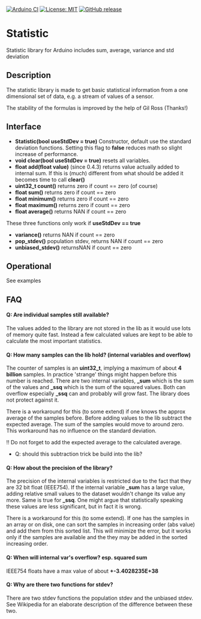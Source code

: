 
[![Arduino CI](https://github.com/RobTillaart/Statistic/workflows/Arduino%20CI/badge.svg)](https://github.com/marketplace/actions/arduino_ci)
[![License: MIT](https://img.shields.io/badge/license-MIT-green.svg)](https://github.com/RobTillaart/Statistic/blob/master/LICENSE)
[![GitHub release](https://img.shields.io/github/release/RobTillaart/Statistic.svg?maxAge=3600)](https://github.com/RobTillaart/Statistic/releases)


# Statistic

Statistic library for Arduino includes sum, average, variance and std deviation


## Description

The statistic library is made to get basic statistical information from a 
one dimensional set of data, e.g. a stream of values of a sensor.

The stability of the formulas is improved by the help of Gil Ross (Thanks!)

## Interface

- **Statistic(bool useStdDev = true)** Constructor, default use the standard deviation
functions. Setting this flag to **false** reduces math so slight increase of performance.
- **void clear(bool useStdDev = true)** resets all variables.
- **float add(float value)** (since 0.4.3) returns value actually added to internal sum.
If this is (much) different from what should be added it becomes time to call **clear()**
- **uint32_t count()** returns zero if count == zero (of course)
- **float sum()**      returns zero if count == zero
- **float minimum()**  returns zero if count == zero
- **float maximum()**  returns zero if count == zero
- **float average()**  returns NAN if count == zero

These three functions only work if **useStdDev == true**

- **variance()**         returns NAN if count == zero
- **pop_stdev()**        population stdev, returns NAN if count == zero
- **unbiased_stdev()**   returnsNAN if count == zero


## Operational

See examples

## FAQ

#### Q: Are individual samples still available?

The values added to the library are not stored in the lib as it would use lots 
of memory quite fast. Instead a few calculated values are kept to be able to 
calculate the most important statistics. 


#### Q: How many samples can the lib hold?  (internal variables and overflow)

The counter of samples is an **uint32_t**, implying a maximum of about **4 billion** samples. 
In practice 'strange' things might happen before this number is reached. 
There are two internal variables, **_sum** which is the sum of the values and **_ssq** 
which is the sum of the squared values. Both can overflow especially **_ssq** 
can and probably will grow fast. The library does not protect against it.

There is a workaround for this (to some extend) if one knows the approx 
average of the samples before. Before adding values to the lib subtract 
the expected average. The sum of the samples would move to around zero. 
This workaround has no influence on the standard deviation. 

!! Do not forget to add the expected average to the calculated average.

- Q: should this subtraction trick be build into the lib?


#### Q: How about the precision of the library?

The precision of the internal variables is restricted due to the fact 
that they are 32 bit float (IEEE754). If the internal variable **_sum** has 
a large value, adding relative small values to the dataset wouldn't 
change its value any more. Same is true for **_ssq**. One might argue that 
statistically speaking these values are less significant, but in fact it is wrong.

There is a workaround for this (to some extend). If one has the samples in an 
array or on disk, one can sort the samples in increasing order (abs value) 
and add them from this sorted list. This will minimize the error, 
but it works only if the samples are available and the they may be added 
in the sorted increasing order.


#### Q: When will internal var's overflow? esp. squared sum

IEEE754 floats have a max value of about **+-3.4028235E+38**


#### Q: Why are there two functions for stdev?

There are two stdev functions the population stdev and the unbiased stdev. 
See Wikipedia for an elaborate description of the difference between these two.



